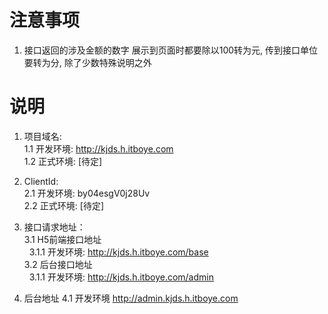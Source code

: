 # 注意事项

1. 接口返回的涉及金额的数字 展示到页面时都要除以100转为元, 传到接口单位要转为分, 除了少数特殊说明之外

# 说明

1. 项目域名:   
    1.1 开发环境: http://kjds.h.itboye.com   
    1.2 正式环境: [待定]
    
2. ClientId:     
    2.1 开发环境: by04esgV0j28Uv       
    2.2 正式环境: [待定]

3. 接口请求地址：   
    3.1 H5前端接口地址   
    &nbsp;&nbsp;3.1.1 开发环境:  http://kjds.h.itboye.com/base  
    3.2 后台接口地址   
    &nbsp;&nbsp;3.1.1 开发环境:  http://kjds.h.itboye.com/admin  

4. 后台地址
    4.1 开发环境 http://admin.kjds.h.itboye.com
    
